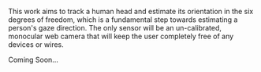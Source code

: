 This work aims to track a human head and estimate its orientation in the six degrees of freedom, which is a fundamental step towards estimating a person's gaze direction. The only sensor will be an un-calibrated, monocular web camera that will keep the user completely free of any devices or wires.

Coming Soon...